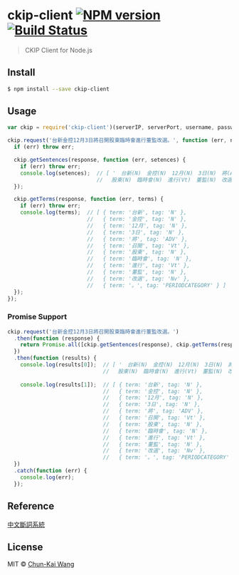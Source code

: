 # ckip-client [![NPM version][npm-image]][npm-url] [![Build Status][travis-image]][travis-url]

> CKIP Client for Node.js

## Install

```sh
$ npm install --save ckip-client
```

## Usage

```js
var ckip = require('ckip-client')(serverIP, serverPort, username, password);

ckip.request('台新金控12月3日將召開股東臨時會進行董監改選。', function (err, response) {
  if (err) throw err;

  ckip.getSentences(response, function (err, setences) {
    if (err) throw err;
    console.log(setences);  // [ '　台新(N)　金控(N)　12月(N)　3日(N)　將(ADV)　召開(Vt)
                            // 　股東(N)　臨時會(N)　進行(Vt)　董監(N)　改選(Nv)　。(PERIODCATEGORY)' ]
  });

  ckip.getTerms(response, function (err, terms) {
    if (err) throw err;
    console.log(terms);  // [ { term: '台新', tag: 'N' },
                         //   { term: '金控', tag: 'N' },
                         //   { term: '12月', tag: 'N' },
                         //   { term: '3日', tag: 'N' },
                         //   { term: '將', tag: 'ADV' },
                         //   { term: '召開', tag: 'Vt' },
                         //   { term: '股東', tag: 'N' },
                         //   { term: '臨時會', tag: 'N' },
                         //   { term: '進行', tag: 'Vt' },
                         //   { term: '董監', tag: 'N' },
                         //   { term: '改選', tag: 'Nv' },
                         //   { term: '。', tag: 'PERIODCATEGORY' } ]
  });
});
```

### Promise Support

```js
ckip.request('台新金控12月3日將召開股東臨時會進行董監改選。')
  .then(function (response) {
    return Promise.all([ckip.getSentences(response), ckip.getTerms(response)]);
  })
  .then(function (results) {
    console.log(results[0]);  // [ '　台新(N)　金控(N)　12月(N)　3日(N)　將(ADV)　召開(Vt)
                              // 　股東(N)　臨時會(N)　進行(Vt)　董監(N)　改選(Nv)　。(PERIODCATEGORY)' ]
                              
    console.log(results[1]);  // [ { term: '台新', tag: 'N' },
                              //   { term: '金控', tag: 'N' },
                              //   { term: '12月', tag: 'N' },
                              //   { term: '3日', tag: 'N' },
                              //   { term: '將', tag: 'ADV' },
                              //   { term: '召開', tag: 'Vt' },
                              //   { term: '股東', tag: 'N' },
                              //   { term: '臨時會', tag: 'N' },
                              //   { term: '進行', tag: 'Vt' },
                              //   { term: '董監', tag: 'N' },
                              //   { term: '改選', tag: 'Nv' },
                              //   { term: '。', tag: 'PERIODCATEGORY' } ]
  })
  .catch(function (err) {
    console.log(err);
  });
```

## Reference

[中文斷詞系統](http://ckipsvr.iis.sinica.edu.tw)

## License

MIT © [Chun-Kai Wang]()

[npm-image]: https://badge.fury.io/js/ckip-client.svg
[npm-url]: https://npmjs.org/package/ckip-client
[travis-image]: https://travis-ci.org/chunkai1312/ckip-client.svg?branch=master
[travis-url]: https://travis-ci.org/chunkai1312/ckip-client